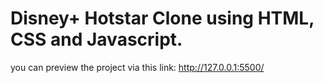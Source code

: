 # Disney+ Hotstar Clone using HTML, CSS and Javascript.
 you can preview the project via this link: http://127.0.0.1:5500/
